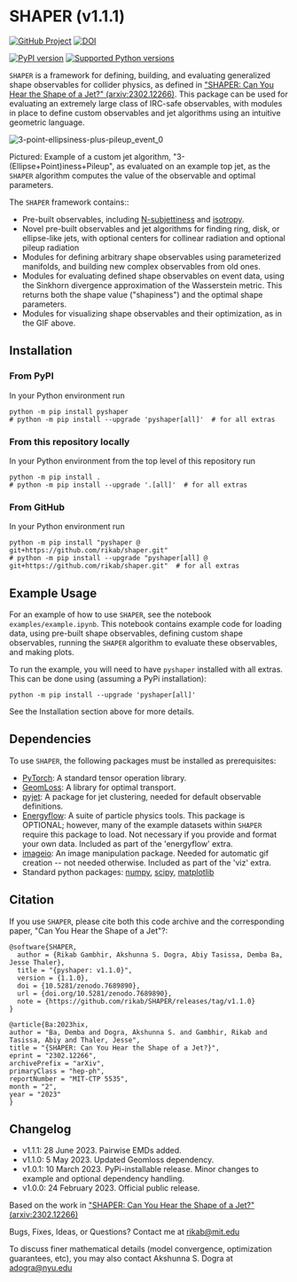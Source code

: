 # SHAPER (v1.1.1)

[![GitHub Project](https://img.shields.io/badge/GitHub--blue?style=social&logo=GitHub)](https://github.com/rikab/shaper)
[![DOI](https://zenodo.org/badge/DOI/10.5281/zenodo.7689890.svg)](https://doi.org/10.5281/zenodo.7689890)

[![PyPI version](https://img.shields.io/pypi/v/pyshaper.svg)](https://pypi.org/project/pyshaper/)
[![Supported Python versions](https://img.shields.io/pypi/pyversions/pyshaper.svg)](https://pypi.org/project/pyshaper/)

`SHAPER` is a framework for defining, building, and evaluating generalized shape observables for collider physics, as defined in ["SHAPER: Can You Hear the Shape of a Jet?" (arxiv:2302.12266)](https://arxiv.org/abs/2302.12266). This package can be used for evaluating an extremely large class of IRC-safe observables, with modules in place to define custom observables and jet algorithms using an intuitive geometric language.

![3-point-ellipsiness-plus-pileup_event_0](https://user-images.githubusercontent.com/78619093/221254441-36b3bcc4-65fc-4211-aaef-2332c5dd893e.gif)

Pictured: Example of a custom jet algorithm, "3-(Ellipse+Point)iness+Pileup", as evaluated on an example top jet, as the `SHAPER` algorithm computes the value of the observable and optimal parameters.

The `SHAPER` framework contains::

- Pre-built observables, including [N-subjettiness](https://inspirehep.net/literature/876746) and [isotropy](https://inspirehep.net/literature/1791220).
- Novel pre-built observables and jet algorithms for finding ring, disk, or ellipse-like jets, with optional centers for collinear radiation and optional pileup radiation
- Modules for defining arbitrary shape observables using parameterized manifolds, and building new complex observables from old ones.
- Modules for evaluating defined shape observables on event data, using the Sinkhorn divergence approximation of the Wasserstein metric. This returns both the shape value ("shapiness") and the optimal shape parameters.
- Modules for visualizing shape observables and their optimization, as in the GIF above.

## Installation

### From PyPI

In your Python environment run

```
python -m pip install pyshaper
# python -m pip install --upgrade 'pyshaper[all]'  # for all extras
```

### From this repository locally

In your Python environment from the top level of this repository run

```
python -m pip install .
# python -m pip install --upgrade '.[all]'  # for all extras
```

### From GitHub

In your Python environment run

```
python -m pip install "pyshaper @ git+https://github.com/rikab/shaper.git"
# python -m pip install --upgrade "pyshaper[all] @ git+https://github.com/rikab/shaper.git"  # for all extras
```

## Example Usage

For an example of how to use `SHAPER`, see the notebook `examples/example.ipynb`. This notebook contains example code for loading data, using pre-built shape observables, defining custom shape observables, running the `SHAPER` algorithm to evaluate these observables, and making plots.

To run the example, you will need to have `pyshaper` installed with all extras. This can be done using (assuming a PyPi installation):

```
python -m pip install --upgrade 'pyshaper[all]'
```

See the Installation section above for more details.

## Dependencies

To use `SHAPER`, the following packages must be installed as prerequisites:

- [PyTorch](https://github.com/pytorch/pytorch): A standard tensor operation library.
- [GeomLoss](https://www.kernel-operations.io/geomloss/): A library for optimal transport.
- [pyjet](https://github.com/scikit-hep/pyjet): A package for jet clustering, needed for default observable definitions.
- [Energyflow](https://energyflow.network/): A suite of particle physics tools. This package is OPTIONAL; however, many of the example datasets within `SHAPER` require this package to load. Not necessary if you provide and format your own data. Included as part of the 'energyflow' extra.
- [imageio](https://pypi.org/project/imageio/): An image manipulation package. Needed for automatic gif creation -- not needed otherwise. Included as part of the 'viz' extra.
- Standard python packages: [numpy](https://numpy.org/), [scipy](https://scipy.org/), [matplotlib](https://matplotlib.org/)

## Citation

If you use `SHAPER`, please cite both this code archive and the corresponding paper, "Can You Hear the Shape of a Jet"?:

    @software{SHAPER,
      author = {Rikab Gambhir, Akshunna S. Dogra, Abiy Tasissa, Demba Ba, Jesse Thaler},
      title = "{pyshaper: v1.1.0}",
      version = {1.1.0},
      doi = {10.5281/zenodo.7689890},
      url = {doi.org/10.5281/zenodo.7689890},
      note = {https://github.com/rikab/SHAPER/releases/tag/v1.1.0}
    }

    @article{Ba:2023hix,
    author = "Ba, Demba and Dogra, Akshunna S. and Gambhir, Rikab and Tasissa, Abiy and Thaler, Jesse",
    title = "{SHAPER: Can You Hear the Shape of a Jet?}",
    eprint = "2302.12266",
    archivePrefix = "arXiv",
    primaryClass = "hep-ph",
    reportNumber = "MIT-CTP 5535",
    month = "2",
    year = "2023"
    }

## Changelog

- v1.1.1: 28 June 2023. Pairwise EMDs added.
- v1.1.0: 5 May 2023. Updated Geomloss dependency.
- v1.0.1: 10 March 2023. PyPi-installable release. Minor changes to example and optional dependency handling.
- v1.0.0: 24 February 2023. Official public release.

Based on the work in ["SHAPER: Can You Hear the Shape of a Jet?" (arxiv:2302.12266)](https://arxiv.org/abs/2302.12266)

Bugs, Fixes, Ideas, or Questions? Contact me at rikab@mit.edu

To discuss finer mathematical details (model convergence, optimization guarantees, etc), you may also contact Akshunna S. Dogra at adogra@nyu.edu
